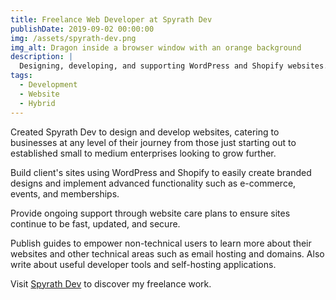 ```yaml
---
title: Freelance Web Developer at Spyrath Dev
publishDate: 2019-09-02 00:00:00
img: /assets/spyrath-dev.png
img_alt: Dragon inside a browser window with an orange background
description: |
  Designing, developing, and supporting WordPress and Shopify websites.
tags:
  - Development
  - Website
  - Hybrid
---
```


Created Spyrath Dev to design and develop websites, catering to businesses at any level of their journey from those just starting out to established small to medium enterprises looking to grow further.

Build client's sites using WordPress and Shopify to easily create branded designs and implement advanced functionality such as e-commerce, events, and memberships.

Provide ongoing support through website care plans to ensure sites continue to be fast, updated, and secure.

Publish guides to empower non-technical users to learn more about their websites and other technical areas such as email hosting and domains. Also write about useful developer tools and self-hosting applications.

Visit [Spyrath Dev](https://spyrath.dev/) to discover my freelance work.